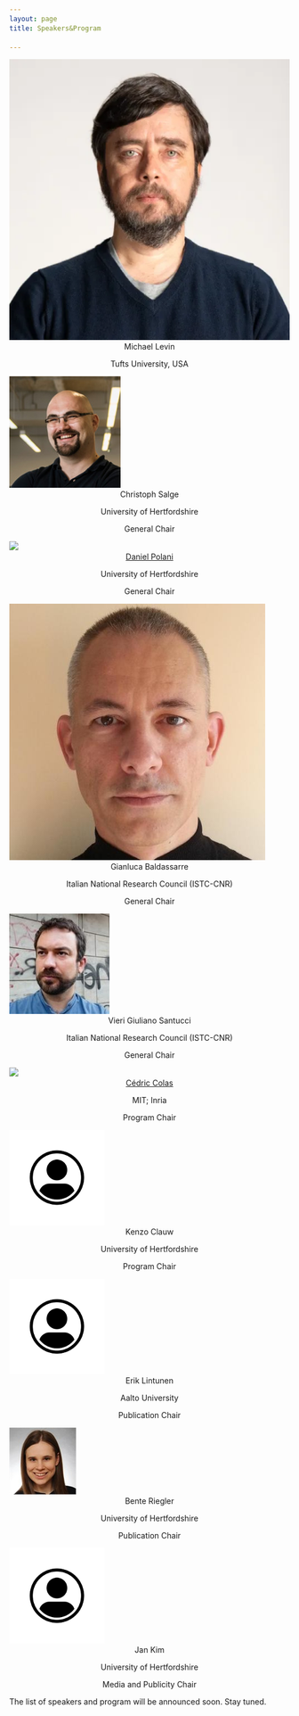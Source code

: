 ```yaml
---
layout: page
title: Speakers&Program

---
```



<div class="container">
  <div class="row">
    <div class="col-sm">
      <img class="organiser-img" src='/assets/img/Michael-Levin-profile.jpg'>
      <div class="organiser-name" style="text-align: center;"> 
      Michael Levin<br> <p class='speaker-affiliation'>Tufts University, USA</p>
      </div>
    </div>
    <div class="col-sm">
      <img class="organiser-img" src='/assets/img/salge.jpeg'>
      <div class="organiser-name" style="text-align: center;"> 
      Christoph Salge <br> <p class='speaker-affiliation'>University of Hertfordshire</p>
      <p class='organiser-role'>General Chair</p>
      </div>
    </div>
    <div class="col-sm">
      <img class="organiser-img" src='/assets/img/daniel.png'>
      <div class="organiser-name" style="text-align: center;"> <a href="https://researchprofiles.herts.ac.uk/en/persons/daniel-polani">Daniel Polani</a> <br> <p 
class='speaker-affiliation'> University of Hertfordshire </p>
<p class='organiser-role'>General Chair</p>
</div>
    </div>
    </div>
    <div class="row">
    <div class="col-sm">
      <img class="organiser-img" src='/assets/img/baldassarre.jpeg'>
      <div class="organiser-name" style="text-align: center;"> 
      Gianluca Baldassarre <br> <p class='speaker-affiliation'> Italian National Research Council (ISTC-CNR)</p>
      <p class='organiser-role'>General Chair</p>
      </div>
    </div>
    <div class="col-sm">
      <img class="organiser-img" src='/assets/img/santucci.jpg'>
      <div class="organiser-name" style="text-align: center;"> 
      Vieri Giuliano Santucci <br> <p class='speaker-affiliation'>Italian National Research Council (ISTC-CNR)</p>
      <p class='organiser-role'>General Chair</p>
      </div>
    </div>
    <div class="col-sm">
      <img class="organiser-img" src='/assets/img/cedric.jpg'>
      <div class="organiser-name" style="text-align: center;"> <a href="https://ccolas.github.io/">Cédric Colas</a> <br> <p class='speaker-affiliation'>MIT; Inria</p>
      <p class='organiser-role'>Program Chair</p>
      </div>
    </div>
     </div>
    <div class="row">
    <div class="col-sm">
      <img class="organiser-img" src='/assets/img/person.png'>
      <div class="organiser-name" style="text-align: center;"> 
      Kenzo Clauw <br> <p class='speaker-affiliation'>University of Hertfordshire</p>
      <p class='organiser-role'>Program Chair</p>
      </div>
    </div>
    <div class="col-sm">
      <img class="organiser-img" src='/assets/img/person.png'>
      <div class="organiser-name" style="text-align: center;"> 
      Erik Lintunen <br> <p class='speaker-affiliation'>Aalto University</p>
      <p class='organiser-role'>Publication Chair</p>
      </div>
    </div>
  <div class="col-sm">
      <img class="organiser-img" src='/assets/img/riegler.jpeg'>
      <div class="organiser-name" style="text-align: center;"> 
      Bente Riegler <br> <p class='speaker-affiliation'>University of Hertfordshire</p>
      <p class='organiser-role'>Publication Chair</p>
      </div>
    </div>
    </div>
<div class="row">
    <div class="col-sm">
        </div>
        <div class="col-sm">
          <img class="organiser-img" src='/assets/img/person.png'>
          <div class="organiser-name" style="text-align: center;"> Jan Kim <br> <p class='speaker-affiliation'> University of Hertfordshire</p>
          <p class='organiser-role'>Media and Publicity Chair</p>
          </div>
        </div>
        <div class="col-sm">
        </div>
    </div>
</div>



The list of speakers and program will be announced soon. Stay tuned.